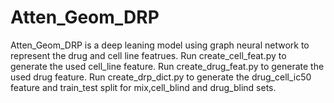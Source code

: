# Atten_Geom_DRP
Atten_Geom_DRP is a deep leaning model using graph neural network to represent the drug and cell line featrues.
Run create_cell_feat.py to generate the used cell_line feature.
Run create_drug_feat.py to generate the used drug feature. 
Run create_drp_dict.py to generate the drug_cell_ic50 feature and train_test split for mix,cell_blind and drug_blind sets.